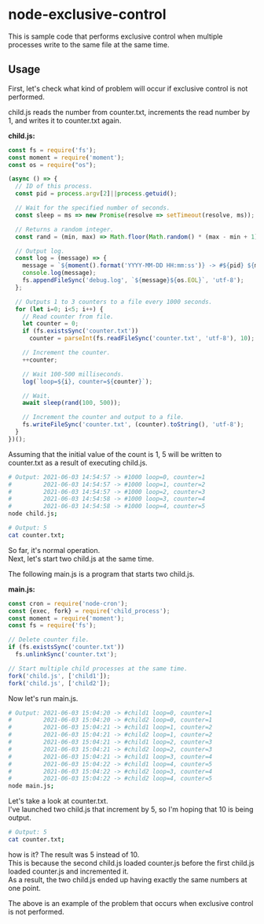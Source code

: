 # node-exclusive-control

This is sample code that performs exclusive control when multiple processes write to the same file at the same time.

## Usage

First, let's check what kind of problem will occur if exclusive control is not performed.  

child.js reads the number from counter.txt, increments the read number by 1, and writes it to counter.txt again.  

**child.js:**
```js
const fs = require('fs');
const moment = require('moment');
const os = require("os");

(async () => {
  // ID of this process.
  const pid = process.argv[2]||process.getuid();

  // Wait for the specified number of seconds.
  const sleep = ms => new Promise(resolve => setTimeout(resolve, ms));

  // Returns a random integer.
  const rand = (min, max) => Math.floor(Math.random() * (max - min + 1) + min);

  // Output log.
  const log = (message) => {
    message = `${moment().format('YYYY-MM-DD HH:mm:ss')} -> #${pid} ${message}`;
    console.log(message);
    fs.appendFileSync('debug.log', `${message}${os.EOL}`, 'utf-8');
  };

  // Outputs 1 to 3 counters to a file every 1000 seconds.
  for (let i=0; i<5; i++) {
    // Read counter from file.
    let counter = 0;
    if (fs.existsSync('counter.txt'))
      counter = parseInt(fs.readFileSync('counter.txt', 'utf-8'), 10);

    // Increment the counter.
    ++counter;

    // Wait 100-500 milliseconds.
    log(`loop=${i}, counter=${counter}`);

    // Wait.
    await sleep(rand(100, 500));

    // Increment the counter and output to a file.
    fs.writeFileSync('counter.txt', (counter).toString(), 'utf-8');
  }
})();
```

Assuming that the initial value of the count is 1, 5 will be written to counter.txt as a result of executing child.js.  

```sh
# Output: 2021-06-03 14:54:57 -> #1000 loop=0, counter=1
#         2021-06-03 14:54:57 -> #1000 loop=1, counter=2
#         2021-06-03 14:54:57 -> #1000 loop=2, counter=3
#         2021-06-03 14:54:58 -> #1000 loop=3, counter=4
#         2021-06-03 14:54:58 -> #1000 loop=4, counter=5
node child.js;
```

```sh
# Output: 5
cat counter.txt;
```

So far, it's normal operation.  
Next, let's start two child.js at the same time.  

The following main.js is a program that starts two child.js.

**main.js:**
```js
const cron = require('node-cron');
const {exec, fork} = require('child_process');
const moment = require('moment');
const fs = require('fs');

// Delete counter file.
if (fs.existsSync('counter.txt'))
  fs.unlinkSync('counter.txt');

// Start multiple child processes at the same time.
fork('child.js', ['child1']);
fork('child.js', ['child2']);
```

Now let's run main.js.  

```sh
# Output: 2021-06-03 15:04:20 -> #child1 loop=0, counter=1
#         2021-06-03 15:04:20 -> #child2 loop=0, counter=1
#         2021-06-03 15:04:21 -> #child1 loop=1, counter=2
#         2021-06-03 15:04:21 -> #child2 loop=1, counter=2
#         2021-06-03 15:04:21 -> #child1 loop=2, counter=3
#         2021-06-03 15:04:21 -> #child2 loop=2, counter=3
#         2021-06-03 15:04:21 -> #child1 loop=3, counter=4
#         2021-06-03 15:04:22 -> #child1 loop=4, counter=5
#         2021-06-03 15:04:22 -> #child2 loop=3, counter=4
#         2021-06-03 15:04:22 -> #child2 loop=4, counter=5
node main.js;
```

Let's take a look at counter.txt.  
I've launched two child.js that increment by 5, so I'm hoping that 10 is being output.

```sh
# Output: 5
cat counter.txt;
```

how is it? The result was 5 instead of 10.  
This is because the second child.js loaded counter.js before the first child.js loaded counter.js and incremented it.  
As a result, the two child.js ended up having exactly the same numbers at one point.

The above is an example of the problem that occurs when exclusive control is not performed.




